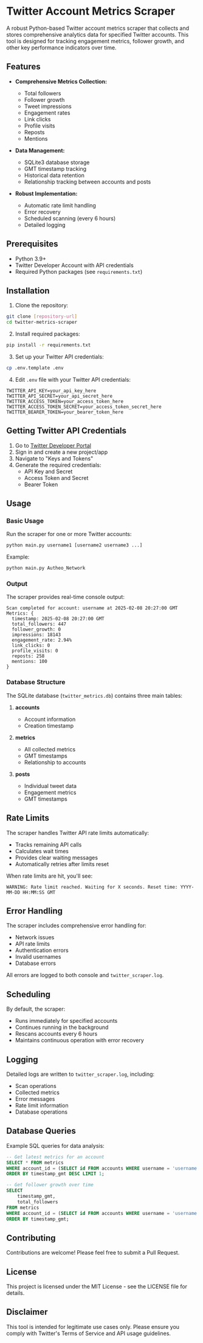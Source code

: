 # Twitter Account Metrics Scraper

A robust Python-based Twitter account metrics scraper that collects and stores comprehensive analytics data for specified Twitter accounts. This tool is designed for tracking engagement metrics, follower growth, and other key performance indicators over time.

## Features

- **Comprehensive Metrics Collection:**
  - Total followers
  - Follower growth
  - Tweet impressions
  - Engagement rates
  - Link clicks
  - Profile visits
  - Reposts
  - Mentions

- **Data Management:**
  - SQLite3 database storage
  - GMT timestamp tracking
  - Historical data retention
  - Relationship tracking between accounts and posts

- **Robust Implementation:**
  - Automatic rate limit handling
  - Error recovery
  - Scheduled scanning (every 6 hours)
  - Detailed logging

## Prerequisites

- Python 3.9+
- Twitter Developer Account with API credentials
- Required Python packages (see `requirements.txt`)

## Installation

1. Clone the repository:
```bash
git clone [repository-url]
cd twitter-metrics-scraper
```

2. Install required packages:
```bash
pip install -r requirements.txt
```

3. Set up your Twitter API credentials:
```bash
cp .env.template .env
```

4. Edit `.env` file with your Twitter API credentials:
```
TWITTER_API_KEY=your_api_key_here
TWITTER_API_SECRET=your_api_secret_here
TWITTER_ACCESS_TOKEN=your_access_token_here
TWITTER_ACCESS_TOKEN_SECRET=your_access_token_secret_here
TWITTER_BEARER_TOKEN=your_bearer_token_here
```

## Getting Twitter API Credentials

1. Go to [Twitter Developer Portal](https://developer.twitter.com/)
2. Sign in and create a new project/app
3. Navigate to "Keys and Tokens"
4. Generate the required credentials:
   - API Key and Secret
   - Access Token and Secret
   - Bearer Token

## Usage

### Basic Usage

Run the scraper for one or more Twitter accounts:
```bash
python main.py username1 [username2 username3 ...]
```

Example:
```bash
python main.py Autheo_Network
```

### Output

The scraper provides real-time console output:
```
Scan completed for account: username at 2025-02-08 20:27:00 GMT
Metrics: {
  timestamp: 2025-02-08 20:27:00 GMT
  total_followers: 447
  follower_growth: 0
  impressions: 18143
  engagement_rate: 2.94%
  link_clicks: 0
  profile_visits: 0
  reposts: 258
  mentions: 100
}
```

### Database Structure

The SQLite database (`twitter_metrics.db`) contains three main tables:

1. **accounts**
   - Account information
   - Creation timestamp

2. **metrics**
   - All collected metrics
   - GMT timestamps
   - Relationship to accounts

3. **posts**
   - Individual tweet data
   - Engagement metrics
   - GMT timestamps

## Rate Limits

The scraper handles Twitter API rate limits automatically:
- Tracks remaining API calls
- Calculates wait times
- Provides clear waiting messages
- Automatically retries after limits reset

When rate limits are hit, you'll see:
```
WARNING: Rate limit reached. Waiting for X seconds. Reset time: YYYY-MM-DD HH:MM:SS GMT
```

## Error Handling

The scraper includes comprehensive error handling for:
- Network issues
- API rate limits
- Authentication errors
- Invalid usernames
- Database errors

All errors are logged to both console and `twitter_scraper.log`.

## Scheduling

By default, the scraper:
- Runs immediately for specified accounts
- Continues running in the background
- Rescans accounts every 6 hours
- Maintains continuous operation with error recovery

## Logging

Detailed logs are written to `twitter_scraper.log`, including:
- Scan operations
- Collected metrics
- Error messages
- Rate limit information
- Database operations

## Database Queries

Example SQL queries for data analysis:

```sql
-- Get latest metrics for an account
SELECT * FROM metrics 
WHERE account_id = (SELECT id FROM accounts WHERE username = 'username')
ORDER BY timestamp_gmt DESC LIMIT 1;

-- Get follower growth over time
SELECT 
    timestamp_gmt,
    total_followers
FROM metrics
WHERE account_id = (SELECT id FROM accounts WHERE username = 'username')
ORDER BY timestamp_gmt;
```

## Contributing

Contributions are welcome! Please feel free to submit a Pull Request.

## License

This project is licensed under the MIT License - see the LICENSE file for details.

## Disclaimer

This tool is intended for legitimate use cases only. Please ensure you comply with Twitter's Terms of Service and API usage guidelines.